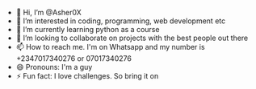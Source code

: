 - 👋 Hi, I’m @Asher0X
- 👀 I’m interested in coding, programming, web development etc
- 🌱 I’m currently learning python as a course
- 💞️ I’m looking to collaborate on projects with the best people out there 
- 📫 How to reach me. I'm on Whatsapp and my number is +2347017340276 or 07017340276
- 😄 Pronouns: I'm a guy
- ⚡ Fun fact: I love challenges. So bring it on

<!---
Asher0X/Asher0X is a ✨ special ✨ repository because its `README.md` (this file) appears on your GitHub profile.
You can click the Preview link to take a look at your changes.
--->
